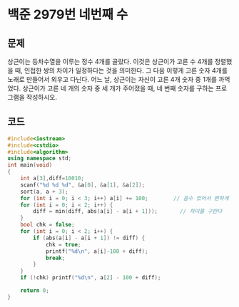 # 백준 2979번 네번째 수

## 문제

상근이는 등차수열을 이루는 정수 4개를 골랐다. 이것은 상근이가 고른 수 4개를 정렬했을 때, 인접한 쌍의 차이가 일정하다는 것을 의미한다. 
그 다음 이렇게 고른 숫자 4개를 노래로 만들어서 외우고 다닌다.
어느 날, 상근이는 자신이 고른 4개 숫자 중 1개를 까먹었다. 
상근이가 고른 네 개의 숫자 중 세 개가 주어졌을 때, 네 번째 숫자를 구하는 프로그램을 작성하시오.

## 코드
```c++
#include<iostream>
#include<cstdio>
#include<algorithm>
using namespace std;
int main(void)
{
	int a[3],diff=10010;
	scanf("%d %d %d", &a[0], &a[1], &a[2]);
	sort(a, a + 3);
	for (int i = 0; i < 3; i++) a[i] += 100;        // 음수 있어서 편하게 계산하려고 100+
	for (int i = 0; i < 2; i++) {
		diff = min(diff, abs(a[i] - a[i + 1]));       // 차이를 구한다
	}
	bool chk = false;
	for (int i = 0; i < 2; i++) {
		if (abs(a[i] - a[i + 1]) != diff) {
			chk = true;
			printf("%d\n", a[i]-100 + diff);
			break;
		}
	}
	if (!chk) printf("%d\n", a[2] - 100 + diff);

	return 0;
}
```
